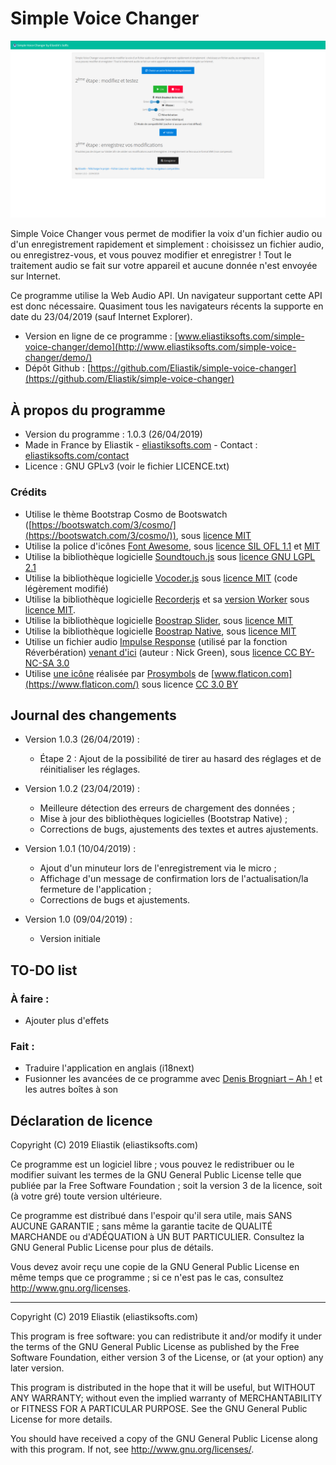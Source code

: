 ﻿# Simple Voice Changer

<img src="https://raw.githubusercontent.com/Eliastik/simple-voice-changer/master/screenshot.png" width="640" alt="Screenshot" />

Simple Voice Changer vous permet de modifier la voix d'un fichier audio ou d'un enregistrement rapidement et simplement : choisissez un fichier audio, ou enregistrez-vous, et vous pouvez modifier et enregistrer ! Tout le traitement audio se fait sur votre appareil et aucune donnée n'est envoyée sur Internet.

Ce programme utilise la Web Audio API. Un navigateur supportant cette API est donc nécessaire. Quasiment tous les navigateurs récents la supporte en date du 23/04/2019 (sauf Internet Explorer).

* Version en ligne de ce programme : [www.eliastiksofts.com/simple-voice-changer/demo](http://www.eliastiksofts.com/simple-voice-changer/demo/)
* Dépôt Github : [https://github.com/Eliastik/simple-voice-changer](https://github.com/Eliastik/simple-voice-changer)

## À propos du programme

* Version du programme : 1.0.3 (26/04/2019)
* Made in France by Eliastik - [eliastiksofts.com](http://eliastiksofts.com) - Contact : [eliastiksofts.com/contact](http://eliastiksofts.com/contact)
* Licence : GNU GPLv3 (voir le fichier LICENCE.txt)

### Crédits

* Utilise le thème Bootstrap Cosmo de Bootswatch ([https://bootswatch.com/3/cosmo/](https://bootswatch.com/3/cosmo/)), sous [licence MIT](https://tldrlegal.com/license/mit-license)
* Utilise la police d'icônes [Font Awesome](https://fontawesome.com/v4.7.0/), sous [licence SIL OFL 1.1](https://tldrlegal.com/license/open-font-license-(ofl)-explained) et [MIT](https://tldrlegal.com/license/mit-license)
* Utilise la bibliothèque logicielle [Soundtouch.js](https://github.com/ZVK/stretcher/blob/master/soundtouch.js) sous [licence GNU LGPL 2.1](https://www.gnu.org/licenses/old-licenses/lgpl-2.1.fr.html)
* Utilise la bibliothèque logicielle [Vocoder.js](https://github.com/jergason/Vocoder) sous [licence MIT](https://github.com/jergason/Vocoder/blob/master/LICENSE.txt) (code légèrement modifié)
* Utilise la bibliothèque logicielle [Recorderjs](https://github.com/mattdiamond/Recorderjs) et sa [version Worker](https://github.com/mattdiamond/Recorderjs/blob/ac0eb8a7c2601fc4ec1cbd1b1ee49f45a6c79580/recorderWorker.js) sous [licence MIT](https://tldrlegal.com/license/mit-license).
* Utilise la bibliothèque logicielle [Boostrap Slider](https://github.com/seiyria/bootstrap-slider), sous [licence MIT](https://github.com/seiyria/bootstrap-slider/blob/master/LICENSE.md)
* Utilise la bibliothèque logicielle [Boostrap Native](https://github.com/thednp/bootstrap.native), sous [licence MIT](https://github.com/thednp/bootstrap.native/blob/master/LICENSE)
* Utilise un fichier audio [Impulse Response](https://fr.wikipedia.org/wiki/R%C3%A9ponse_impulsionnelle) (utilisé par la fonction Réverbération) [venant d'ici](http://www.openairlib.net/auralizationdb/content/abernyte-grain-silo) (auteur : Nick Green), sous [licence CC BY-NC-SA 3.0](https://creativecommons.org/licenses/by-nc-sa/3.0/)
* Utilise [une icône](https://www.flaticon.com/free-icon/microphone_204320) réalisée par [Prosymbols](https://www.flaticon.com/authors/prosymbols) de [www.flaticon.com](https://www.flaticon.com/) sous licence [CC 3.0 BY](http://creativecommons.org/licenses/by/3.0/)

## Journal des changements

* Version 1.0.3 (26/04/2019) :
    - Étape 2 : Ajout de la possibilité de tirer au hasard des réglages et de réinitialiser les réglages.

* Version 1.0.2 (23/04/2019) :
    - Meilleure détection des erreurs de chargement des données ;
    - Mise à jour des bibliothèques logicielles (Bootstrap Native) ;
    - Corrections de bugs, ajustements des textes et autres ajustements.

* Version 1.0.1 (10/04/2019) :
    - Ajout d'un minuteur lors de l'enregistrement via le micro ;
    - Affichage d'un message de confirmation lors de l'actualisation/la fermeture de l'application ;
    - Corrections de bugs et ajustements.

* Version 1.0 (09/04/2019) :
    - Version initiale

## TO-DO list

### À faire :

* Ajouter plus d'effets

### Fait :

* Traduire l'application en anglais (i18next)
* Fusionner les avancées de ce programme avec [Denis Brogniart – Ah !](https://github.com/Eliastik/ah) et les autres boîtes à son

## Déclaration de licence

Copyright (C) 2019 Eliastik (eliastiksofts.com)

Ce programme est un logiciel libre ; vous pouvez le redistribuer ou le modifier suivant les termes de la GNU General Public License telle que publiée par la Free Software Foundation ; soit la version 3 de la licence, soit (à votre gré) toute version ultérieure.

Ce programme est distribué dans l'espoir qu'il sera utile, mais SANS AUCUNE GARANTIE ; sans même la garantie tacite de QUALITÉ MARCHANDE ou d'ADÉQUATION à UN BUT PARTICULIER. Consultez la GNU General Public License pour plus de détails.

Vous devez avoir reçu une copie de la GNU General Public License en même temps que ce programme ; si ce n'est pas le cas, consultez http://www.gnu.org/licenses.

----

Copyright (C) 2019 Eliastik (eliastiksofts.com)

This program is free software: you can redistribute it and/or modify it under the terms of the GNU General Public License as published by the Free Software Foundation, either version 3 of the License, or (at your option) any later version.

This program is distributed in the hope that it will be useful, but WITHOUT ANY WARRANTY; without even the implied warranty of MERCHANTABILITY or FITNESS FOR A PARTICULAR PURPOSE. See the GNU General Public License for more details.

You should have received a copy of the GNU General Public License along with this program. If not, see http://www.gnu.org/licenses/.
